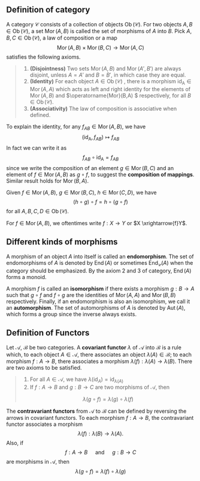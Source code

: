 ## Definition of category

A category $\mathscr{C}$ consists of a collection of objects $\operatorname{Ob}(\mathscr{C})$. For two objects $A,B \in \operatorname{Ob}(\mathscr{C})$, a set $\operatorname{Mor}(A,B)$ is called the set of morphisms of $A$ into $B$. Pick $A,B,C \in \operatorname{Ob}(\mathscr{C})$, a law of composition or a map
$$
\operatorname{Mor}(A,B)\times\operatorname{Mor}(B,C) \to \operatorname{Mor}(A,C)
$$
satisfies the following axioms.

> 1. **(Disjointness)** Two sets $\operatorname{Mor}(A,B)$ and $\operatorname{Mor}(A',B')$ are always disjoint, unless $A=A'$ and $B=B'$, in which case they are equal.
> 2. **(Identity)** For each object $A \in \operatorname{Ob}(\mathscr{C})$ , there is a morphism $\operatorname{id_A}\in\operatorname{Mor}(A,A)$ which acts as left and right identity for the elements of $\operatorname{Mor}(A,B)$ and $\operatorname{Mor}(B,A) $ respectively, for all $B \in \operatorname{Ob}(\mathscr{C})$.
> 3. **(Associativity)** The law of composition is associative when defined.

To explain the identity, for any $f_{AB} \in \operatorname{Mor}(A,B)$,  we have
$$
(\operatorname{id_A},f_{AB}) \mapsto f_{AB}
$$
In fact we can write it as
$$
f_{AB} \circ\operatorname{id_A}=f_{AB}
$$
since we write the composition of an element $g \in \operatorname{Mor}(B,C)$ and an element of $f \in \operatorname{Mor}(A,B)$ as $g \circ f$, to suggest the **composition of mappings**. Similar result holds for $\operatorname{Mor}(B,A)$.

Given $f \in \operatorname{Mor}(A,B)$, $g \in \operatorname{Mor}(B,C)$, $h \in \operatorname{Mor}(C,D)$, we have
$$
(h \circ g)\circ f = h \circ(g \circ f)
$$
for all $A,B,C,D \in \operatorname{Ob}(\mathscr{C})$.

For $f \in \operatorname{Mor}(A,B)$, we oftentimes write $f : X \to Y$ or $X \xrightarrow{f}Y$.

## Different kinds of morphisms

A morphism of an object $A$ into itself is called an **endomorphism**. The set of endomorphisms of $A$ is denoted by $\operatorname{End}(A)$ or sometimes $\operatorname{End}_{\mathscr{C}}(A)$ when the category should be emphasized. By the axiom 2 and 3 of category, $\operatorname{End}(A)$ forms a monoid.

A morphism $f$ is called an **isomorphism** if there exists a morphism $g: B \to A$ such that $g \circ f$ and $f \circ g$ are the identities of $\operatorname{Mor}(A,A)$ and $\operatorname{Mor}(B,B)$ respectively. Finally, if an endomorphism is also an isomorphism, we call it an **automorphism**. The set of automorphisms of $A$ is denoted by $\operatorname{Aut}(A)$, which forms a group since the inverse always exists.

## Definition of Functors

Let $\mathscr{A}$, $\mathscr{B}$ be two categories. A **covariant functor** $\lambda$ of $\mathscr{A}$ into $\mathscr{B}$ is a rule which, to each object $A \in \mathscr{A}$, there associates an object $\lambda(A) \in \mathscr{B}$; to each morphism $f:A \to B$, there associates a morphism $\lambda(f): \lambda(A) \to \lambda(B)$. There are two axioms to be satisfied.

> 1. For all $A \in \mathscr{A}$, we have $\lambda(\operatorname{id}_A)=\operatorname{id}_{\lambda(A)}$
> 2. If $f:A \to B$ and $g: B \to C$ are two morphisms of $\mathscr{A}$, then
>
> $$
> \lambda(g \circ f)=\lambda(g) \circ \lambda(f)
> $$

The **contravariant functors** from $\mathscr{A}$ to $\mathscr{B}$ can be defined by reversing the arrows in covariant functors. To each morphism $f:A \to B$, the contravariant functor associates a morphism
$$
\lambda(f): \lambda(B) \to \lambda(A).
$$
Also, if
$$
f: A \to B \quad \text{ and }\quad g:B \to C
$$
are morphisms in $\mathscr{A}$, then
$$
\lambda(g \circ f)=\lambda(f) \circ \lambda(g)
$$
